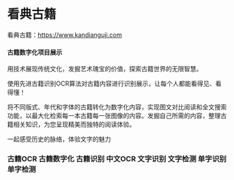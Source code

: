 # 看典古籍
看典古籍：https://www.kandianguji.com
#### 古籍数字化项目展示

用技术展现传统文化，发掘艺术瑰宝的价值，探索古籍世界的无限智慧。

使用先进古籍识别OCR算法对古籍内容进行识别展示，让每个人都能看得见、看得懂！

将不同版式、年代和字体的古籍转化为数字化内容，实现图文对比阅读和全文搜索功能，以最大化检索每一本古籍每一张图像的内容。发掘自己所需的内容，整理古籍相关知识，为您呈现精美而独特的阅读体验。

一起感受历史的脉络，体验文字的魅力

### 古籍OCR 古籍数字化 古籍识别 中文OCR 文字识别 文字检测 单字识别 单字检测
